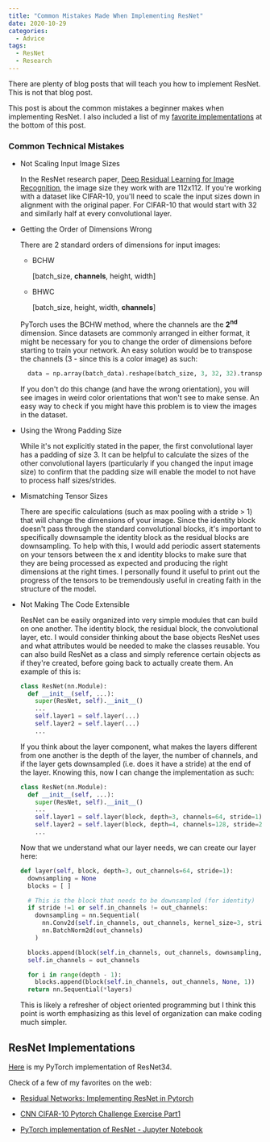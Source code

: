 ```yaml
---
title: "Common Mistakes Made When Implementing ResNet"
date: 2020-10-29
categories:
  - Advice
tags:
  - ResNet
  - Research
---
```


There are plenty of blog posts that will teach you how to implement ResNet. This is not that blog post.

This post is about the common mistakes a beginner makes when implementing ResNet. I also included a list of my [favorite implementations](#resnet-implementations) at the bottom of this post.

### Common Technical Mistakes

- Not Scaling Input Image Sizes

  In the ResNet research paper, [Deep Residual Learning for Image Recognition](https://arxiv.org/pdf/1512.03385.pdf), the image size they work with are 112x112. If you're working with a dataset like CIFAR-10, you'll need to scale the input sizes down in alignment with the original paper. For CIFAR-10 that would start with 32 and similarly half at every convolutional layer.

- Getting the Order of Dimensions Wrong

  There are 2 standard orders of dimensions for input images:
  
  - BCHW

    [batch_size, **channels**, height, width]

  - BHWC

    [batch_size, height, width, **channels**]

  PyTorch uses the BCHW method, where the channels are the **2<sup>nd</sup>** dimension. Since datasets are commonly arranged in either format, it might be necessary for you to change the order of dimensions before starting to train your network. An easy solution would be to transpose the channels (3 - since this is a color image) as such:
  
  ```python
    data = np.array(batch_data).reshape(batch_size, 3, 32, 32).transpose(0,2,3,1).astype("uint8")
  ```

  If you don't do this change (and have the wrong orientation), you will see images in weird color orientations that won't see to make sense. An easy way to check if you might have this problem is to view the images in the dataset.

- Using the Wrong Padding Size

  While it's not explicitly stated in the paper, the first convolutional layer has a padding of size 3. It can be helpful to calculate the sizes of the other convolutional layers (particularly if you changed the input image size) to confirm that the padding size will enable the model to not have to process half sizes/strides.

- Mismatching Tensor Sizes

  There are specific calculations (such as max pooling with a stride > 1) that will change the dimensions of your image. Since the identity block doesn't pass through the standard convolutional blocks, it's important to specifically downsample the identity block as the residual blocks are downsampling. To help with this, I would add periodic assert statements on your tensors between the x and identity blocks to make sure that they are being processed as expected and producing the right dimensions at the right times. I personally found it useful to print out the progress of the tensors to be tremendously useful in creating faith in the structure of the model.

- Not Making The Code Extensible

  ResNet can be easily organized into very simple modules that can build on one another. The identity block, the residual block, the convolutional layer, etc. I would consider thinking about the base objects ResNet uses and what attributes would be needed to make the classes reusable. You can also build ResNet as a class and simply reference certain objects as if they're created, before going back to actually create them. An example of this is:

  ```python
  class ResNet(nn.Module):
    def __init__(self, ...):
      super(ResNet, self).__init__()
      ...
      self.layer1 = self.layer(...)
      self.layer2 = self.layer(...)
      ...
  ```
  
  If you think about the layer component, what makes the layers different from one another is the depth of the layer, the number of channels, and if the layer gets downsampled (i.e. does it have a stride) at the end of the layer. Knowing this, now I can change the implementation as such:

  ```python
  class ResNet(nn.Module):
    def __init__(self, ...):
      super(ResNet, self).__init__()
      ...
      self.layer1 = self.layer(block, depth=3, channels=64, stride=1)
      self.layer2 = self.layer(block, depth=4, channels=128, stride=2)
      ...
  ```

  Now that we understand what our layer needs, we can create our layer here:

  ```python
  def layer(self, block, depth=3, out_channels=64, stride=1):
    downsampling = None
    blocks = [ ]

    # This is the block that needs to be downsampled (for identity)
    if stride !=1 or self.in_channels != out_channels:
      downsampling = nn.Sequential(
        nn.Conv2d(self.in_channels, out_channels, kernel_size=3, stride=stride, padding=1),
        nn.BatchNorm2d(out_channels)
      )

    blocks.append(block(self.in_channels, out_channels, downsampling, stride))
    self.in_channels = out_channels

    for i in range(depth - 1):
      blocks.append(block(self.in_channels, out_channels, None, 1))
    return nn.Sequential(*layers)
  ```

  This is likely a refresher of object oriented programming but I think this point is worth emphasizing as this level of organization can make coding much simpler.

## ResNet Implementations

[Here](https://github.com/JenniferShola/ml_implementations/tree/main/resnet) is my PyTorch implementation of ResNet34.

Check of a few of my favorites on the web:

- [Residual Networks: Implementing ResNet in Pytorch](https://towardsdatascience.com/residual-network-implementing-resnet-a7da63c7b278)

- [CNN CIFAR-10 Pytorch Challenge Exercise Part1](https://www.youtube.com/watch?v=wcQuJOZedlE&ab_channel=dannyiskandar)

- [PyTorch implementation of ResNet - Jupyter Notebook](http://www.pabloruizruiz10.com/resources/CNNs/ResNet-PyTorch.html)
